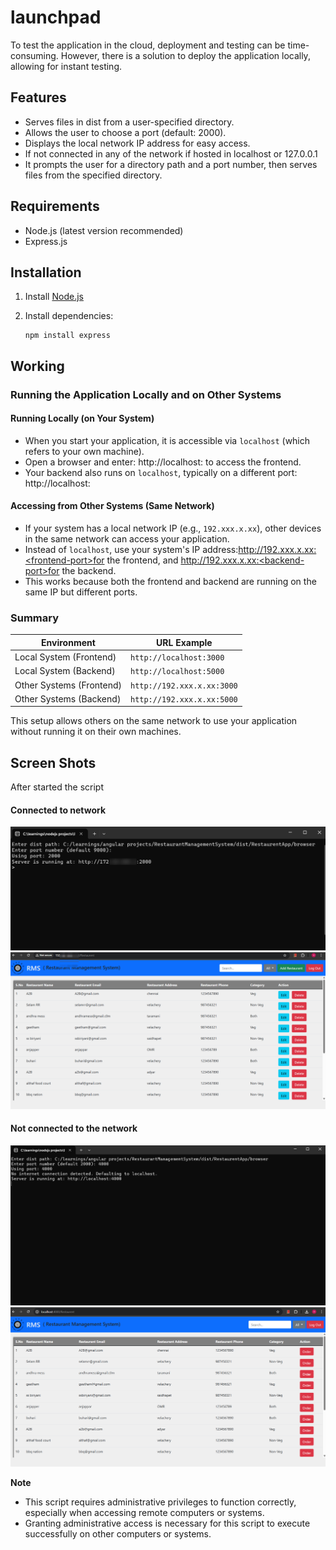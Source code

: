 # launchpad
To test the application in the cloud, deployment and testing can be time-consuming. However, there is a solution to deploy the application locally, allowing for instant testing.

## Features
- Serves files  in dist from a user-specified directory.
- Allows the user to choose a port (default: 2000).
- Displays the local network IP address for easy access.
- If not connected in any of the network if hosted in localhost or 127.0.0.1
- It prompts the user for a directory path and a port number, then serves   files from the specified directory.
## Requirements
- Node.js (latest version recommended)
- Express.js

## Installation
1. Install [Node.js](https://nodejs.org/)
2. Install dependencies:

   ```
   npm install express
   ```
## Working
### Running the Application Locally and on Other Systems
#### Running Locally (on Your System)
- When you start your application, it is accessible via `localhost` (which refers to your own machine).
- Open a browser and enter:  http://localhost:<frontend-port> to access the frontend.
- Your backend also runs on `localhost`, typically on a different port:  
http://localhost:<backend-port>


#### Accessing from Other Systems (Same Network)
- If your system has a local network IP (e.g., `192.xxx.x.xx`), other devices in the same network can access your application.
- Instead of `localhost`, use your system's 
IP address:http://192.xxx.x.xx:<frontend-port>for the frontend, and  http://192.xxx.x.xx:<backend-port>for the backend.
- This works because both the frontend and backend are running on the same IP but different ports.

### Summary

| Environment              | URL Example                 |
|--------------------------|-----------------------------|
| Local System (Frontend)  | `http://localhost:3000`     |
| Local System (Backend)   | `http://localhost:5000`     |
| Other Systems (Frontend) | `http://192.xxx.x.xx:3000` |
| Other Systems (Backend)  | `http://192.xxx.x.xx:5000` |

This setup allows others on the same network to use your application without running it on their own machines.
  
 ## Screen Shots
After started the script 
#### Connected to network
![Server start!](./Assets/ip.png)
![Server start!](./Assets/ip_image.png)
#### Not connected to the network
![Server start!](./Assets/localhost.png)
![Server start!](./Assets/localhost_image.png)

**Note**
- This script requires administrative privileges to function correctly, especially when accessing remote computers or systems.
- Granting administrative access is necessary for this script to execute successfully on other computers or systems.
